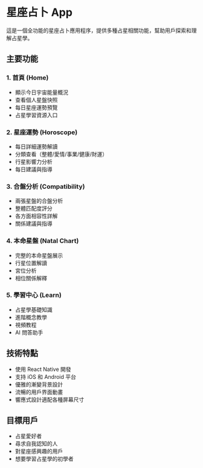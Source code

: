 # 星座占卜 App

這是一個全功能的星座占卜應用程序，提供多種占星相關功能，幫助用戶探索和理解占星學。

## 主要功能

### 1. 首頁 (Home)
- 顯示今日宇宙能量概況
- 查看個人星盤快照
- 每日星座運勢預覽
- 占星學習資源入口

### 2. 星座運勢 (Horoscope)
- 每日詳細運勢解讀
- 分類查看（整體/愛情/事業/健康/財運）
- 行星影響力分析
- 每日建議與指導

### 3. 合盤分析 (Compatibility)
- 兩張星盤的合盤分析
- 整體匹配度評分
- 各方面相容性詳解
- 關係建議與指導

### 4. 本命星盤 (Natal Chart)
- 完整的本命星盤展示
- 行星位置解讀
- 宮位分析
- 相位關係解釋

### 5. 學習中心 (Learn)
- 占星學基礎知識
- 進階概念教學
- 視頻教程
- AI 問答助手

## 技術特點
- 使用 React Native 開發
- 支持 iOS 和 Android 平台
- 優雅的漸變背景設計
- 流暢的用戶界面動畫
- 響應式設計適配各種屏幕尺寸

## 目標用戶
- 占星愛好者
- 尋求自我認知的人
- 對星座感興趣的用戶
- 想要學習占星學的初學者
